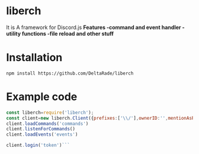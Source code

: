 # liberch
It is A framework for Discord.js
**Features
-command and event handler
-utility functions
-file reload
and other stuff**

# Installation 
`npm install https://github.com/DeltaRade/liberch`

# Example code
```js
const liberch=require('liberch');
const client=new liberch.Client({prefixes:['\\/'],ownerID:'',mentionAsPrefix:false})
client.loadCommands('commands')
client.listenForCommands()
client.loadEvents('events')

client.login('token')```
